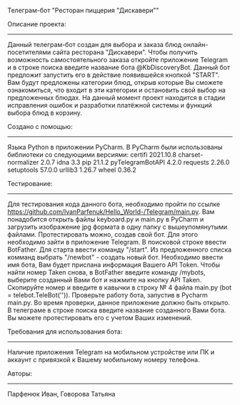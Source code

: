 Телеграм-бот "Ресторан пиццерия "Дискавери"" 

Описание проекта:
------------------ ---------
Данный телеграм-бот создан для выбора и заказа блюд онлайн-посетителями сайта ресторана "Дискавери".
Чтобы получить возможность самостоятельного заказа откройте приложение Telegram и в строке поиска введите название бота @KbDiscoveryBot.
Данный бот предложит запустить его в действие появившейся кнопкой "START".
Вам будут предложены категории блюд, открыв которые Вы сможете ознакомиться, что входит в эти категории и остановить свой выбор на предложенных блюдах.
На данный момент проект находится в стадии исправления ошибок и разработки платёжной системы и функций выбора блюд в корзину.

Создано с помощью:
------------------ ---------
Языка Python в приложении PyCharm.
В PyCharm были использованы библиотеки со следующими версиями:
certifi            2021.10.8
charset-normalizer 2.0.7
idna               3.3
pip                21.1.2
pyTelegramBotAPI   4.2.0
requests           2.26.0
setuptools         57.0.0
urllib3            1.26.7
wheel              0.36.2

Тестирование:
------------------ ---------
Для тестирования кода данного бота, необходимо пройти по ссылке https://github.com/IvanParfenuk/Hello_World-/Telegram/main.py.
Вам понадобится открыть файлы keyboard.py и main.py в PyCharm и загрузить изображение jpg формата в одну папку с вышеупомянутыми файлами.
Протестировать можно, создав свой бот. Для этого необходимо зайти в приложение Telegram. В поисковой строке ввести BotFather.
Для старта ввести команду "/start". Из предложенного списка комманд выбрать "/newbot" - создать новый бот. Необходимо ввести имя бота, Вам будет прислана информация Вашего API Token.
Чтобы найти номер Taken снова, в BotFather введите команду /mybots, выберите созданный Вами бот и нажмите на кнопку API Taken.
Скопируйте номер и введите в кавычки в строку № 4 файла main.py (bot = telebot.TeleBot('')). Проверьте работу бота, запустив в Pycharm main.py. Во время проверки, данное приложение должно быть открыто.
В телеграме в строке поиска введите название созданного Вами бота. Вы можете протестировать его с учетом Ваших изменений.

Требования для использования бота:
------------------ ---------
Наличие приложения Telegram на мобильном устройстве или ПК и аккаунт с привязкой к Вашему мобильному номеру телефона.

Авторы:
------------------ ---------
Парфенюк Иван, Говорова Татьяна
